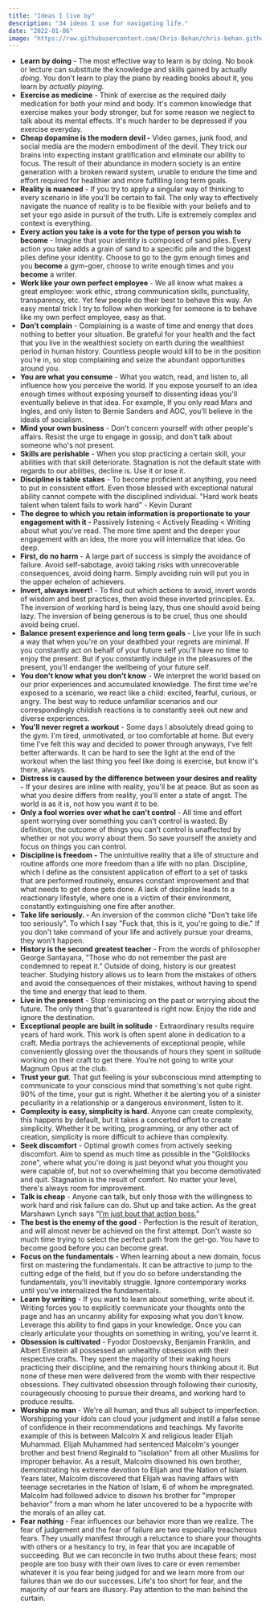 ```yaml
---
title: "Ideas I live by"
description: "34 ideas I use for navigating life."
date: "2022-01-06"
image: "https://raw.githubusercontent.com/Chris-Behan/chris-behan.github.io/master/public/images/valley.jpg"
---
```


- **Learn by doing** - The most effective way to learn is by doing. No book or lecture can substitute the knowledge and skills gained by actually _doing_. You don't learn to play the piano by reading books about it, you learn by _actually playing._
- **Exercise as medicine** - Think of exercise as the required daily medication for both your mind and body. It's common knowledge that exercise makes your body stronger, but for some reason we neglect to talk about its mental effects. It's much harder to be depressed if you exercise everyday.
- **Cheap dopamine is the modern devil -** Video games, junk food, and social media are the modern embodiment of the devil. They trick our brains into expecting instant gratification and eliminate our ability to focus. The result of their abundance in modern society is an entire generation with a broken reward system, unable to endure the time and effort required for healthier and more fulfilling long term goals.
- **Reality is nuanced** - If you try to apply a singular way of thinking to every scenario in life you'll be certain to fail. The only way to effectively navigate the nuance of reality is to be flexible with your beliefs and to set your ego aside in pursuit of the truth. Life is extremely complex and context is everything.
- **Every action you take is a vote for the type of person you wish to become** - Imagine that your identity is composed of sand piles. Every action you take adds a grain of sand to a specific pile and the biggest piles define your identity. Choose to go to the gym enough times and you **become** a gym-goer, choose to write enough times and you **become** a writer.
- **Work like your own perfect employee** - We all know what makes a great employee: work ethic, strong communication skills, punctuality, transparency, etc. Yet few people do their best to behave this way. An easy mental trick I try to follow when working for someone is to behave like my own perfect employee, easy as that.
- **Don’t complain** - Complaining is a waste of time and energy that does nothing to better your situation. Be grateful for your health and the fact that you live in the wealthiest society on earth during the wealthiest period in human history. Countless people would kill to be in the position you’re in, so stop complaining and seize the abundant opportunities around you.
- **You are what you consume** - What you watch, read, and listen to, all influence how you perceive the world. If you expose yourself to an idea enough times without exposing yourself to dissenting ideas you'll eventually believe in that idea. For example, If you only read Marx and Ingles, and only listen to Bernie Sanders and AOC, you'll believe in the ideals of socialism.
- **Mind your own business** - Don't concern yourself with other people's affairs. Resist the urge to engage in gossip, and don't talk about someone who's not present.
- **Skills are perishable** - When you stop practicing a certain skill, your abilities with that skill deteriorate. Stagnation is not the default state with regards to our abilities, decline is. Use it or lose it.
- **Discipline is table stakes** - To become proficient at anything, you need to put in consistent effort. Even those blessed with exceptional natural ability cannot compete with the disciplined individual. "Hard work beats talent when talent fails to work hard" - Kevin Durant
- **The degree to which you retain information is proportionate to your engagement with it -** Passively listening < Actively Reading < Writing about what you've read. The more time spent and the deeper your engagement with an idea, the more you will internalize that idea. Go deep.
- **First, do no harm** - A large part of success is simply the avoidance of failure. Avoid self-sabotage, avoid taking risks with unrecoverable consequences, avoid doing harm. Simply avoiding ruin will put you in the upper echelon of achievers.
- **Invert, always invert!** - To find out which actions to avoid, invert words of wisdom and best practices, then avoid these inverted principles. Ex. The inversion of working hard is being lazy, thus one should avoid being lazy. The inversion of being generous is to be cruel, thus one should avoid being cruel.
- **Balance present experience and long term goals** - Live your life in such a way that when you're on your deathbed your regrets are minimal. If you constantly act on behalf of your future self you'll have no time to enjoy the present. But if you constantly indulge in the pleasures of the present, you'll endanger the wellbeing of your future self.
- **You don't know what you don't know** - We interpret the world based on our prior experiences and accumulated knowledge. The first time we're exposed to a scenario, we react like a child: excited, fearful, curious, or angry. The best way to reduce unfamiliar scenarios and our correspondingly childish reactions is to constantly seek out new and diverse experiences.
- **You'll never regret a workout** - Some days I absolutely dread going to the gym. I'm tired, unmotivated, or too comfortable at home. But every time I've felt this way and decided to power through anyways, I've felt better afterwards. It can be hard to see the light at the end of the workout when the last thing you feel like doing is exercise, but know it's there, always.
- **Distress is caused by the difference between your desires and reality -** If your desires are inline with reality, you'll be at peace. But as soon as what you desire differs from reality, you'll enter a state of angst. The world is as it is, not how you want it to be.
- **Only a fool worries over what he can't control** - All time and effort spent worrying over something you can't control is wasted. By definition, the outcome of things you can't control is unaffected by whether or not you worry about them. So save yourself the anxiety and focus on things you can control.
- **Discipline is freedom -** The unintuitive reality that a life of structure and routine affords one more freedom than a life with no plan. Discipline, which I define as the consistent application of effort to a set of tasks that are performed routinely, ensures constant improvement and that what needs to get done gets done. A lack of discipline leads to a reactionary lifestyle, where one is a victim of their environment, constantly extinguishing one fire after another.
- **Take life seriously. -** An inversion of the common cliché "Don't take life too seriously". To which I say "Fuck that, this is it, you're going to die." If you don't take command of your life and actively pursue your dreams, they won't happen.
- **History is the second greatest teacher** - From the words of philosopher George Santayana, "Those who do not remember the past are condemned to repeat it." Outside of doing, history is our greatest teacher. Studying history allows us to learn from the mistakes of others and avoid the consequences of their mistakes, without having to spend the time and energy that lead to them.
- **Live in the present** - Stop reminiscing on the past or worrying about the future. The only thing that's guaranteed is right now. Enjoy the ride and ignore the destination.
- **Exceptional people are built in solitude** - Extraordinary results require years of hard work. This work is often spent alone in dedication to a craft. Media portrays the achievements of exceptional people, while conveniently glossing over the thousands of hours they spent in solitude working on their craft to get there. You’re not going to write your Magnum Opus at the club.
- **Trust your gut**. That gut feeling is your subconscious mind attempting to communicate to your conscious mind that something's not quite right. 90% of the time, your gut is right. Whether it be alerting you of a sinister peculiarity in a relationship or a dangerous environment, listen to it.
- **Complexity is easy, simplicity is hard**. Anyone can create complexity, this happens by default, but it takes a concerted effort to create simplicity. Whether it be writing, programming, or any other act of creation, simplicity is more difficult to achieve than complexity.
- **Seek discomfort** - Optimal growth comes from actively seeking discomfort. Aim to spend as much time as possible in the "Goldilocks zone", where what you're doing is just beyond what you thought you were capable of, but not so overwhelming that you become demotivated and quit. Stagnation is the result of comfort. No matter your level, there's always room for improvement.
- **Talk is cheap** - Anyone can talk, but only those with the willingness to work hard and risk failure can do. Shut up and take action. As the great Marshawn Lynch says “[I’m just bout that action boss.](https://www.youtube.com/watch?v=cKTWiRrSEG4&ab_channel=MikeS)”
- **The best is the enemy of the good** - Perfection is the result of iteration, and will almost never be achieved on the first attempt. Don't waste so much time trying to select the perfect path from the get-go. You have to become good before you can become great.
- **Focus on the fundamentals** - When learning about a new domain, focus first on mastering the fundamentals. It can be attractive to jump to the cutting edge of the field, but if you do so before understanding the fundamentals, you'll inevitably struggle. Ignore contemporary works until you've internalized the fundamentals.
- **Learn by writing** - If you want to learn about something, write about it. Writing forces you to explicitly communicate your thoughts onto the page and has an uncanny ability for exposing what you don't know. Leverage this ability to find gaps in your knowledge. Once you can clearly articulate your thoughts on something in writing, you've learnt it.
- **Obsession is cultivated** - Fyodor Dostoevsky, Benjamin Franklin, and Albert Einstein all possessed an unhealthy obsession with their respective crafts. They spent the majority of their waking hours practicing their discipline, and the remaining hours thinking about it. But none of these men were delivered from the womb with their respective obsessions. They cultivated obsession through following their curiosity, courageously choosing to pursue their dreams, and working hard to produce results.
- **Worship no man** - We're all human, and thus all subject to imperfection. Worshipping your idols can cloud your judgment and instill a false sense of confidence in their recommendations and teachings. My favorite example of this is between Malcolm X and religious leader Elijah Muhammad. Elijah Muhammed had sentenced Malcolm's younger brother and best friend Reginald to "isolation" from all other Muslims for improper behavior. As a result, Malcolm disowned his own brother, demonstrating his extreme devotion to Elijah and the Nation of Islam. Years later, Malcolm discovered that Elijah was having affairs with teenage secretaries in the Nation of Islam, 6 of whom he impregnated. Malcolm had followed advice to disown his brother for "improper behavior" from a man whom he later uncovered to be a hypocrite with the morals of an alley cat.
- **Fear nothing** - Fear influences our behavior more than we realize. The fear of judgement and the fear of failure are two especially treacherous fears. They usually manifest through a reluctance to share your thoughts with others or a hesitancy to try, in fear that you are incapable of succeeding. But we can reconcile in two truths about these fears; most people are too busy with their own lives to care or even remember whatever it is you fear being judged for and we learn more from our failures than we do our successes. Life's too short for fear, and the majority of our fears are illusory. Pay attention to the man behind the curtain.
